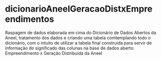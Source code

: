 # dicionarioAneelGeracaoDistxEmpreendimentos
Raspagem de dados elaborada em cima do Dicionário de Dados Abertos da Aneel, tratamento dos dados e criando uma tabela comtemplando todo o dicionário, com o intuito de utilizar a tabela final construída para servir de informação do significado das colunas na base de dados aberto: Empreendimento x Geração Distribuída da Aneel
